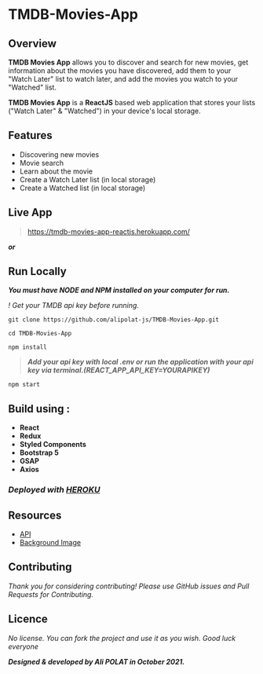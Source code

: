 # **TMDB-Movies-App**

## Overview
**TMDB Movies App** allows you to discover and search for new movies, get information about the movies you have discovered, add them to your "Watch Later" list to watch later, and add the movies you watch to your "Watched" list.

**TMDB Movies App** is a **ReactJS** based web application that stores your lists ("Watch Later" & "Watched") in your device's local storage.

## Features
* Discovering new movies
* Movie search
* Learn about the movie
* Create a Watch Later list (in local storage)
* Create a Watched list (in local storage)

## Live App
> https://tmdb-movies-app-reactjs.herokuapp.com/

**_or_**

## Run Locally
_**You must have NODE and NPM installed on your computer for run.**_

_! Get your TMDB api key before running._
```
git clone https://github.com/alipolat-js/TMDB-Movies-App.git

cd TMDB-Movies-App

npm install
```
> **_Add your api key with local .env or run the application with your api key via terminal.(REACT_APP_API_KEY=YOURAPIKEY)_**
```
npm start
```

## Build using :
* **React**
* **Redux**
* **Styled Components**
* **Bootstrap 5**
* **GSAP**
* **Axios**

### _Deployed with [HEROKU](https://www.heroku.com)_

## Resources
* [API](https://www.themoviedb.org/documentation/api)
* [Background Image](https://www.freepik.com/free-vector/interior-living-room-with-tv-night_8433564.htm#page=1&query=watch%20movie&position=18&from_view=search)

## Contributing
_Thank you for considering contributing!
Please use GitHub issues and Pull Requests for Contributing._

## Licence
_No license. You can fork the project and use it as you wish. Good luck everyone_

**_Designed & developed by Ali POLAT in October 2021._**
